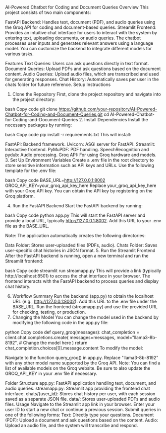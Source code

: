 AI-Powered Chatbot for Coding and Document Queries
Overview
This project consists of two main components:

FastAPI Backend: Handles text, document (PDF), and audio queries using the Groq API for coding and document-based queries.
Streamlit Frontend: Provides an intuitive chat interface for users to interact with the system by entering text, uploading documents, or audio queries.
The chatbot processes user inputs and generates relevant answers using a language model. You can customize the backend to integrate different models for various tasks.

Features
Text Queries: Users can ask questions directly in text format.
Document Queries: Upload PDFs and ask questions based on the document content.
Audio Queries: Upload audio files, which are transcribed and used for generating responses.
Chat History: Automatically saves per user in the chats folder for future reference.
Setup Instructions
1. Clone the Repository
First, clone the project repository and navigate into the project directory:

bash
Copy code
git clone https://github.com/your-repository/AI-Powered-Chatbot-for-Coding-and-Document-Queries.git
cd AI-Powered-Chatbot-for-Coding-and-Document-Queries
2. Install Dependencies
Install the necessary packages by running:

bash
Copy code
pip install -r requirements.txt
This will install:

FastAPI: Backend framework.
Uvicorn: ASGI server for FastAPI.
Streamlit: Interactive frontend.
PyMuPDF: PDF handling.
SpeechRecognition and pydub: Audio processing.
Groq API: For using Groq hardware and models.
3. Set Up Environment Variables
Create a .env file in the root directory to store sensitive information such as API keys and URLs. Use the following template for the .env file:

bash
Copy code
BASE_URL=http://127.0.0.1:8002
GROQ_API_KEY=your_groq_api_key_here
Replace your_groq_api_key_here with your Groq API key. You can obtain the API key by registering on the Groq platform.

4. Run the FastAPI Backend
Start the FastAPI backend by running:

bash
Copy code
python app.py
This will start the FastAPI server and provide a local URL, typically http://127.0.0.1:8002. Add this URL to your .env file as the BASE_URL.

Note: The application automatically creates the following directories:

Data Folder: Stores user-uploaded files (PDFs, audio).
Chats Folder: Saves user-specific chat histories in JSON format.
5. Run the Streamlit Frontend
After the FastAPI backend is running, open a new terminal and run the Streamlit frontend:

bash
Copy code
streamlit run streamapp.py
This will provide a link (typically http://localhost:8501) to access the chat interface in your browser. The frontend interacts with the FastAPI backend to process queries and display chat history.

6. Workflow Summary
Run the backend (app.py) to obtain the localhost URL (e.g., http://127.0.0.1:8002).
Add this URL to the .env file under the BASE_URL.
Run the frontend (streamapp.py) and use the provided URL for checking, testing, or production.
7. Changing the Model
You can change the model used in the backend by modifying the following code in the app.py file:

python
Copy code
def query_groq(messages):
    chat_completion = client.chat.completions.create(
        messages=messages,
        model="llama3-8b-8192",  # Change the model here
    )
    return chat_completion.choices[0].message.content
To modify the model:

Navigate to the function query_groq() in app.py.
Replace "llama3-8b-8192" with any other model name supported by the Groq API.
Note: You can find a list of available models on the Groq website. Be sure to also update the GROQ_API_KEY in your .env file if necessary.

Folder Structure
app.py: FastAPI application handling text, document, and audio queries.
streamapp.py: Streamlit app providing the frontend chat interface.
chats/{user_id}: Stores chat history per user, with each session saved as a separate JSON file.
data/: Stores user-uploaded PDFs and audio files.
Usage
Navigate to the Streamlit app link in your browser.
Enter your user ID to start a new chat or continue a previous session.
Submit queries in one of the following forms:
Text: Directly type your questions.
Document (PDF): Upload a document and ask questions based on the content.
Audio: Upload an audio file, and the system will transcribe and respond.
